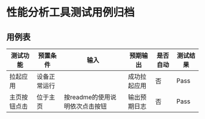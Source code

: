 # 性能分析工具测试用例归档

## 用例表

| 测试功能     | 预置条件     | 输入                           | 预期输出     | 是否自动 | 测试结果 |
| ------------ | ------------ | ------------------------------ | ------------ | -------- | -------- |
| 拉起应用     | 设备正常运行 |                                | 成功拉起应用 | 否       | Pass     |
| 主页按钮点击 | 位于主页     | 按readme的使用说明依次点击按钮 | 输出预期日志 | 否       | Pass     |